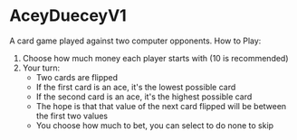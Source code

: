 # AceyDueceyV1
A card game played against two computer opponents.
How to Play:
  1. Choose how much money each player starts with (10 is recommended)
  2. Your turn:
      - Two cards are flipped
      - If the first card is an ace, it's the lowest possible card
      - If the second card is an ace, it's the highest possible card
      - The hope is that that value of the next card flipped will be between the first two values
      - You choose how much to bet, you can select to do none to skip
